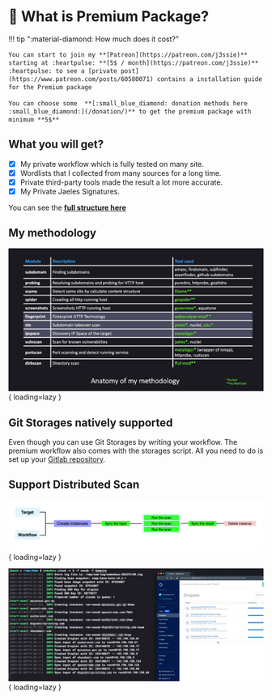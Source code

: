 # :diamond_shape_with_a_dot_inside: What is Premium Package?

!!! tip ":material-diamond: How much does it cost?"

    You can start to join my **[Patreon](https://patreon.com/j3ssie)** starting at :heartpulse: **[5$ / month](https://patreon.com/j3ssie)** :heartpulse: to see a [private post](https://www.patreon.com/posts/60580071) contains a installation guide for the Premium package

    You can choose some  **[:small_blue_diamond: donation methods here :small_blue_diamond:](/donation/)** to get the premium package with minimum **5$**

## What you will get?

- [x] My private workflow which is fully tested on many site.
- [x] Wordlists that I collected from many sources for a long time.
- [x] Private third-party tools made the result a lot more accurate.
- [x] My Private Jaeles Signatures.

You can see the **[full structure here](/structure/#folders-that-osmedeus-will-store-data-into-source)**

## My methodology

![my-methodlogy](static/premium/my-methodlogy.png){ loading=lazy }

## Git Storages natively supported

Even though you can use Git Storages by writing your workflow. The premium workflow also comes with the storages script. All you need to do is set up your [Gitlab repository](/premium/git-setup/).

## Support Distributed Scan

![cloud-scan](static/premium/cloud-scan.png){ loading=lazy }

![cloud-scan-do](static/premium/cloud-scan-do.jpeg){ loading=lazy }

